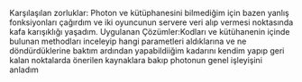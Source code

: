 Karşılaşılan zorluklar: Photon ve kütüphanesini bilmediğim için bazen yanlış fonksiyonları çağırdım ve iki oyuncunun servere veri alıp vermesi noktasında kafa karışıklığı yaşadım.
Uygulanan Çözümler:Kodları ve kütühanenin içinde bulunan methodları inceleyip hangi parametleri aldıklarına ve ne döndürdüklerine baktım ardından yapabildiiğim kadarını kendim yapıp geri kalan noktalarda önerilen kaynaklara bakıp photonun genel işleyişini anladım
